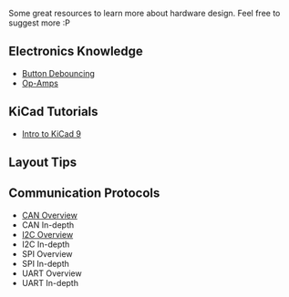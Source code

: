 Some great resources to learn more about hardware design. Feel free to suggest more :P

## Electronics Knowledge
- [Button Debouncing](https://www.instagram.com/p/DF50tu2AQt-/?hl=en)
- [Op-Amps](https://www.instagram.com/p/DGBmKljAI3h/?hl=en)

## KiCad Tutorials
- [Intro to KiCad 9](https://www.youtube.com/watch?v=pqJ9nPBLaDw)

## Layout Tips

## Communication Protocols
- [CAN Overview](https://www.instagram.com/p/DHZdIr9MV8O/?hl=en)
- CAN In-depth
- [I2C Overview](https://www.instagram.com/p/DGL_z1wAzmP/?hl=en)
- I2C In-depth
- SPI Overview
- SPI In-depth
- UART Overview
- UART In-depth

